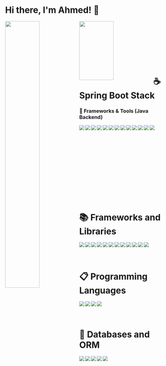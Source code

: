 # Hi there, I'm Ahmed! 👋

<img align="left" width="47%" src="https://github-readme-stats.vercel.app/api?username=boghdady&show_icons=true&theme=gruvbox"/>
<img align="left" width="47%" height="190" src="https://github-readme-stats.vercel.app/api/top-langs/?username=anuraghazra&layout=compact"/>
<br/>
<br/>
<br/>
<br/>
<br/>
<br/>
<br/>
<br/>

# ☕ Spring Boot Stack

### 🧰 Frameworks & Tools (Java Backend)
<img align="left" src="https://img.shields.io/badge/Spring%20Boot-6DB33F?style=for-the-badge&logo=spring-boot&logoColor=white"/>
<img align="left" src="https://img.shields.io/badge/Spring%20Framework-6DB33F?style=for-the-badge&logo=spring&logoColor=white"/>
<img align="left" src="https://img.shields.io/badge/Spring%20Security-6DB33F?style=for-the-badge&logo=spring-security&logoColor=white"/>
<img align="left" src="https://img.shields.io/badge/Spring%20Data%20JPA-6DB33F?style=for-the-badge&logo=spring&logoColor=white"/>
<img align="left" src="https://img.shields.io/badge/Hibernate-59666C?style=for-the-badge&logo=hibernate&logoColor=white"/>
<img align="left" src="https://img.shields.io/badge/OpenFeign-007396?style=for-the-badge&logo=java&logoColor=white"/>
<img align="left" src="https://img.shields.io/badge/Maven-C71A36?style=for-the-badge&logo=apachemaven&logoColor=white"/>
<img align="left" src="https://img.shields.io/badge/Gradle-02303A?style=for-the-badge&logo=gradle&logoColor=white"/>
<img align="left" src="https://img.shields.io/badge/JUnit-25A162?style=for-the-badge&logo=java&logoColor=white"/>
<img align="left" src="https://img.shields.io/badge/Mockito-9B4F96?style=for-the-badge&logo=java&logoColor=white"/>
<img align="left" src="https://img.shields.io/badge/MapStruct-5382a1?style=for-the-badge&logo=java&logoColor=white"/>
<img align="left" src="https://img.shields.io/badge/Lombok-999999?style=for-the-badge&logo=java&logoColor=white"/>
<img align="left" src="https://img.shields.io/badge/Java-ED8B00?style=for-the-badge&logo=openjdk&logoColor=white"/>

<br/><br/><br/><br/><br/><br/><br/><br/><br/><br/><br/><br/><br/><br/>

# 📚 Frameworks and Libraries
<img align="left" src="https://img.shields.io/badge/node.js-6DA55F?style=for-the-badge&logo=node.js&logoColor=white"/>
<img align="left" src="https://img.shields.io/badge/express.js-%23404d59.svg?style=for-the-badge&logo=express&logoColor=%2361DAFB"/>
<img align="left" src="https://img.shields.io/badge/nestjs-%23E0234E.svg?style=for-the-badge&logo=nestjs&logoColor=white"/>
<img align="left" src="https://img.shields.io/badge/-jest-%23C21325?style=for-the-badge&logo=jest&logoColor=white"/>
<img align="left" src="https://img.shields.io/badge/-mocha-%238D6748?style=for-the-badge&logo=mocha&logoColor=white"/>
<img align="left" src="https://img.shields.io/badge/-GraphQL-E10098?style=for-the-badge&logo=graphql&logoColor=white"/>
<img align="left" src="https://img.shields.io/badge/Socket.io-black?style=for-the-badge&logo=socket.io&badgeColor=010101"/>
<img align="left" src="https://img.shields.io/badge/-Docker-2496ED?style=for-the-badge&logo=docker&logoColor=white"/>
<img align="left" src="https://img.shields.io/badge/-gRPC-4285F4?style=for-the-badge&logo=grpc&logoColor=white"/>
<img align="left" src="https://img.shields.io/badge/-RabbitMQ-FF6600?style=for-the-badge&logo=rabbitmq&logoColor=white"/>
<img align="left" src="https://img.shields.io/badge/-BullMQ-D7263D?style=for-the-badge&logo=bullmq&logoColor=white"/>
<img align="left" src="https://img.shields.io/badge/-AWS%20Services-232F3E?style=for-the-badge&logo=amazonaws&logoColor=white"/>

<br/><br/><br/>

# 📋 Programming Languages

<img align="left" src="https://img.shields.io/badge/javascript-%23323330.svg?style=for-the-badge&logo=javascript&logoColor=%23F7DF1E"/>
<img align="left" src="https://img.shields.io/badge/typescript-%23007ACC.svg?style=for-the-badge&logo=typescript&logoColor=white"/>
<img align="left" src="https://img.shields.io/badge/java-%230175C2.svg?style=for-the-badge&logo=dart&logoColor=white"/>
<img align="left" src="https://img.shields.io/badge/c%23-%23239120.svg?style=for-the-badge&logo=c-sharp&logoColor=white"/>

<br/>
<br/>
<br/>

# 💾 Databases and ORM
<img align="left" src="https://img.shields.io/badge/MongoDB-%234ea94b.svg?style=for-the-badge&logo=mongodb&logoColor=white"/>
<img align="left" src="https://img.shields.io/badge/postgres-%23316192.svg?style=for-the-badge&logo=postgresql&logoColor=white"/>
<img align="left" src="https://img.shields.io/badge/Amazon%20DynamoDB-4053D6?style=for-the-badge&logo=Amazon%20DynamoDB&logoColor=white"/>
<img align="left" src="https://img.shields.io/badge/redis-%23DD0031.svg?style=for-the-badge&logo=redis&logoColor=white"/>
<img align="left" src="https://img.shields.io/badge/Prisma-3982CE?style=for-the-badge&logo=Prisma&logoColor=white"/>
